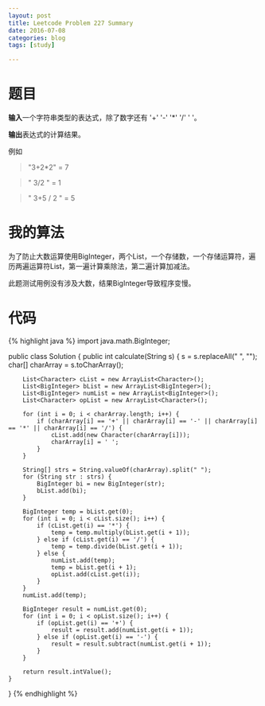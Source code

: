 ```yaml
---
layout: post
title: Leetcode Problem 227 Summary
date: 2016-07-08
categories: blog
tags: [study]

---
```


# 题目

**输入**一个字符串类型的表达式，除了数字还有 '+' '-' '*' '/' ' '。

**输出**表达式的计算结果。

例如  
>"3+2*2" = 7

>" 3/2 " = 1

>" 3+5 / 2 " = 5

# 我的算法

为了防止大数运算使用BigInteger，两个List，一个存储数，一个存储运算符，遍历两遍运算符List，第一遍计算乘除法，第二遍计算加减法。

此题测试用例没有涉及大数，结果BigInteger导致程序变慢。

# 代码

{% highlight java %}
import java.math.BigInteger;

public class Solution {
    public int calculate(String s) {
        s = s.replaceAll(" ", "");
        char[] charArray = s.toCharArray();
        
        List<Character> cList = new ArrayList<Character>();
        List<BigInteger> bList = new ArrayList<BigInteger>();
        List<BigInteger> numList = new ArrayList<BigInteger>();
        List<Character> opList = new ArrayList<Character>();

        for (int i = 0; i < charArray.length; i++) {
            if (charArray[i] == '+' || charArray[i] == '-' || charArray[i] == '*' || charArray[i] == '/') {
                cList.add(new Character(charArray[i]));
                charArray[i] = ' ';
            }
        }
        
        String[] strs = String.valueOf(charArray).split(" ");
        for (String str : strs) {
            BigInteger bi = new BigInteger(str);
            bList.add(bi);
        }
        
        BigInteger temp = bList.get(0);
        for (int i = 0; i < cList.size(); i++) {
            if (cList.get(i) == '*') {
                temp = temp.multiply(bList.get(i + 1));
            } else if (cList.get(i) == '/') {
                temp = temp.divide(bList.get(i + 1));
            } else {
                numList.add(temp);
                temp = bList.get(i + 1);
                opList.add(cList.get(i));
            }
        }
        numList.add(temp);
        
        BigInteger result = numList.get(0);
        for (int i = 0; i < opList.size(); i++) {
            if (opList.get(i) == '+') {
                result = result.add(numList.get(i + 1));
            } else if (opList.get(i) == '-') {
                result = result.subtract(numList.get(i + 1));
            }
        }
        
        return result.intValue();
    }
}
{% endhighlight %}